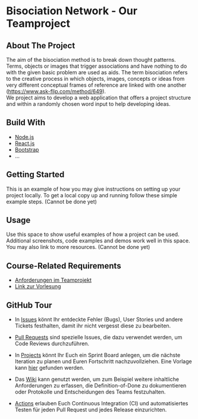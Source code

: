 # Bisociation Network - Our Teamproject
## About The Project
The aim of the bisociation method is to break down thought patterns. Terms, objects or images that trigger associations and have nothing to do with the given basic problem are used as aids. The term bisociation refers to the creative process in which objects, images, concepts or ideas from very different conceptual frames of reference are linked with one another (https://www.ask-flip.com/method/649). <br>
We project aims to develop a web application that offers a project structure and within a randomly chosen word input to help developing ideas.
## Build With
- [Node.js](https://nodejs.org/en/download)
- [React.js](https://reactjs.org/)
- [Bootstrap](https://getbootstrap.com/)
- ...
## Getting Started
This is an example of how you may give instructions on setting up your project locally. To get a local copy up and running follow these simple example steps.
(Cannot be done yet)
## Usage 
Use this space to show useful examples of how a project can be used. Additional screenshots, code examples and demos work well in this space. You may also link to more resources.
(Cannot be done yet)

## Course-Related Requirements

-  [Anforderungen im Teamprojekt](COURSE-DESCRIPTION.md)
-  [Link zur Vorlesung](https://se.informatik.uni-tuebingen.de/teaching/ss22/se/)

## GitHub Tour

- In [Issues](../../issues) könnt Ihr entdeckte Fehler (Bugs), User Stories und andere Tickets festhalten, damit ihr nicht vergesst diese zu bearbeiten.

- [Pull Requests](../../pulls) sind spezielle Issues, die dazu verwendet werden, um Code Reviews durchzuführen.

- In [Projects](../../projects) könnt Ihr Euch ein Sprint Board anlegen, um die nächste Iteration zu planen und Euren Fortschritt nachzuvollziehen. Eine Vorlage kann [hier](https://github.com/se-tuebingen/teamprojekt-vorlage/projects/1) gefunden werden.

- Das [Wiki](../../wiki)  kann genutzt werden, um zum Beispiel weitere inhaltliche Anforderungen zu erfassen, die Definition-of-Done zu dokumentieren oder Protokolle und Entscheidungen des Teams festzuhalten.

- [Actions](../../actions) erlauben Euch Continuous Integration (CI) und automatisiertes Testen für jeden Pull Request und jedes Release einzurichten.
